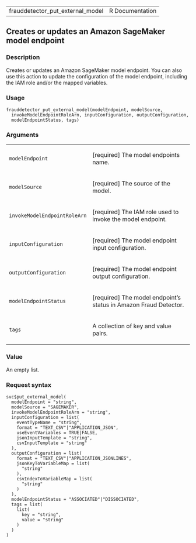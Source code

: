 <table style="width: 100%;">
<tbody>
<tr class="odd">
<td>frauddetector_put_external_model</td>
<td style="text-align: right;">R Documentation</td>
</tr>
</tbody>
</table>

## Creates or updates an Amazon SageMaker model endpoint

### Description

Creates or updates an Amazon SageMaker model endpoint. You can also use
this action to update the configuration of the model endpoint, including
the IAM role and/or the mapped variables.

### Usage

    frauddetector_put_external_model(modelEndpoint, modelSource,
      invokeModelEndpointRoleArn, inputConfiguration, outputConfiguration,
      modelEndpointStatus, tags)

### Arguments

<table>
<colgroup>
<col style="width: 35%" />
<col style="width: 65%" />
</colgroup>
<tbody>
<tr class="odd">
<td><code
id="frauddetector_put_external_model_:_modelEndpoint">modelEndpoint</code></td>
<td><p>[required] The model endpoints name.</p></td>
</tr>
<tr class="even">
<td><code
id="frauddetector_put_external_model_:_modelSource">modelSource</code></td>
<td><p>[required] The source of the model.</p></td>
</tr>
<tr class="odd">
<td><code
id="frauddetector_put_external_model_:_invokeModelEndpointRoleArn">invokeModelEndpointRoleArn</code></td>
<td><p>[required] The IAM role used to invoke the model
endpoint.</p></td>
</tr>
<tr class="even">
<td><code
id="frauddetector_put_external_model_:_inputConfiguration">inputConfiguration</code></td>
<td><p>[required] The model endpoint input configuration.</p></td>
</tr>
<tr class="odd">
<td><code
id="frauddetector_put_external_model_:_outputConfiguration">outputConfiguration</code></td>
<td><p>[required] The model endpoint output configuration.</p></td>
</tr>
<tr class="even">
<td><code
id="frauddetector_put_external_model_:_modelEndpointStatus">modelEndpointStatus</code></td>
<td><p>[required] The model endpoint’s status in Amazon Fraud
Detector.</p></td>
</tr>
<tr class="odd">
<td><code id="frauddetector_put_external_model_:_tags">tags</code></td>
<td><p>A collection of key and value pairs.</p></td>
</tr>
</tbody>
</table>

### Value

An empty list.

### Request syntax

    svc$put_external_model(
      modelEndpoint = "string",
      modelSource = "SAGEMAKER",
      invokeModelEndpointRoleArn = "string",
      inputConfiguration = list(
        eventTypeName = "string",
        format = "TEXT_CSV"|"APPLICATION_JSON",
        useEventVariables = TRUE|FALSE,
        jsonInputTemplate = "string",
        csvInputTemplate = "string"
      ),
      outputConfiguration = list(
        format = "TEXT_CSV"|"APPLICATION_JSONLINES",
        jsonKeyToVariableMap = list(
          "string"
        ),
        csvIndexToVariableMap = list(
          "string"
        )
      ),
      modelEndpointStatus = "ASSOCIATED"|"DISSOCIATED",
      tags = list(
        list(
          key = "string",
          value = "string"
        )
      )
    )
